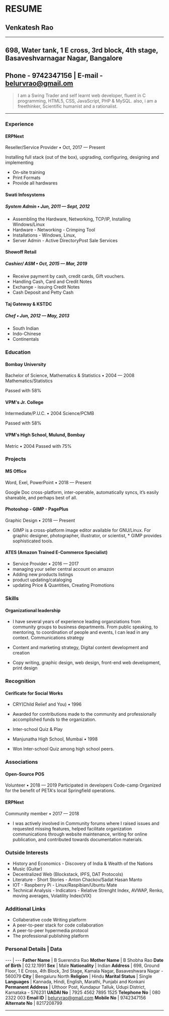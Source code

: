# RESUME

## Venkatesh Rao

---

698, Water tank, 1 E cross, 3rd block, 4th stage, Basaveshvarnagar Nagar, Bangalore
------

Phone - 9742347156 | E-mail - belurvrao@gmail.om
------

>I am a Swing Trader and self learnt web developer, fluent in C programming, HTML5, CSS, JavaScript, PHP & MySQL. also, i am a freethinker, Scientific humanist and a rationalist.

---

### Experience
#### ERPNext
Reseller/Service Provider • Oct, 2017 — Present

Installing full stack (out of the box), upgrading, configuring, designing and implementing

* On-site training
* Print Formats
* Provide all hardwares

#### Swati Infosystems

##### System Admin • Jun, 2011 — Sept, 2012

* Assembling the Hardware, Networking, TCP/IP, Installing Windows/Linux
* Hardware - Networking - Crimping Tool
* Installations - Windows, Linux,
* Server Admin - Active DirectoryPost Sale Services

#### Showoff Retail
##### Cashier/ ASM • Oct, 2015 — Mar, 2019

* Receive payment by cash, credit cards, Gift vouchers.
* Handling Cash, Card and Credit Notes
* Exchange - issuing Credit Notes
* Cash Deposit and Petty Cash

#### Taj Gateway & KSTDC
##### Chef • Jun, 2012 — May, 2013

* South Indian
* Indo-Chinese
* Continentals

### Education
#### Bombay University
Bachelor of Science, Mathematics & Statistics • 2004 — 2008
Mathematics/Statistics

Passed with 58%
#### VPM's Jr. College
Intermediate/P.U.C. • 2004
Science/PCMB

Passed with 58%
#### VPM's High School, Mulund, Bombay
Metric • 2004
Passed with 75%

### Projects
#### MS Office
Word, Exel, PowerPoint • 2018 — Present

Google Doc cross-platform, inter-operable, automatically syncs, it’s easily shareable, and perhaps best of all.
#### Photoshop - GIMP - PagePlus
Graphic Design • 2018 — Present

* GIMP is a cross-platform image editor available for GNU/Linux. For graphic designer, photographer, illustrator, or scientist, * GIMP provides sophisticated tools.

#### ATES (Amazon Trained E-Commerce Specialist)
* Service Provider • 2016 — 2017
* managing your seller central account on amazon
* Adding new products listings
* product updating/cataloging
* updating Price & Quantities, Creating Promotions

### Skills

#### Organizational leadership

* I have several years of experience leading organziations from community groups to business departments. From public speaking, to mentoring, to coordination of people and events, I can lead in any context.
Communications strategy

* Content and marketing strategy,
Digital content development and creation

* Copy writing, graphic design, web design, front-end web development, print design

### Recognition

#### Cerificate for Social Works
* CRY(Child Relief and You) • 1996

* Awarded for contributions made to the community and professionally accomplished funds to the organization.
* Inter-school Quiz & Play
* Manjunatha High School, Mumbai • 1998
* Won Inter-school Quiz among high school peers.

### Associations

#### Open-Source POS
Volunteer • 2018 — 2019
Participated in developers Code-camp Organized for the benefit of PETA's local Springfield operations.

#### ERPNext
Community member • 2017 — 2018

* I was actively involved in Community forums where I raised issues and requested missing features, helped facilitate organization communications through website maintenance, writing for online publication, and contributed towards documentation materials.

### Outside Interests

* History and Economics - Discovery of India & Wealth of the Nations
* Music (Guitar)
* Decentralized Web (Blockstack, IPFS, DAT Protocols)
* Literature - Short Stories - Anton Chackov/Sadat Hasan Manto
* IOT - Raspberry Pi - Linux/Raspibian/Ubuntu Mate
* Technical Analysis - Indicators - Relative Strenght Index, AVWAP, Renko, moving averages, Volatility Index(VIX)

### Additional Links

* Collaberative code Writing platform
* A peer-to-peer stack for code collaboration
* A peer-to-peer hypermedia protocol
* The professional publishing platform

### Personal Details | Data
--- | --- 
**Father Name** |   B Suerendra Rao
**Mother Name** |  B Shobha Rao
**Date of Birth** |  02.12.1991
**Sex** |  Male
**Nationality** |  Indian
**Address** |  698, Ground Floor, 1 E Cross, 4th Block, 3rd Stage, Kamala Nagar, Basaveshwara Nagar - 560079
**City** |  Bengaluru North
**Religion** |  Hindu
**Marital Status** |  Single
**Languages** |  Kannada, Hindi, English, Marathi, Punjabi and Konkani
**Permanent Address** |  Ulthoor Post, Kundapur Talluk, Udupi District, Karnataka - 576231
**UADAI No** |  7925 4562 7895 1525
**Telephone No** |  080 2322 003
**Email ID** |  belurvrao@gmail.com
**Mobile No** |  9742347156
**Alternate No** |  8217208799

---

